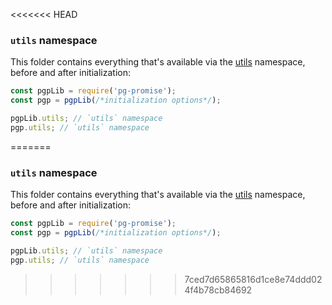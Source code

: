 <<<<<<< HEAD
### `utils` namespace

This folder contains everything that's available via the [utils] namespace, before and after initialization:

```js
const pgpLib = require('pg-promise');
const pgp = pgpLib(/*initialization options*/);

pgpLib.utils; // `utils` namespace
pgp.utils; // `utils` namespace
```

[utils]:http://vitaly-t.github.io/pg-promise/utils.html
=======
### `utils` namespace

This folder contains everything that's available via the [utils] namespace, before and after initialization:

```js
const pgpLib = require('pg-promise');
const pgp = pgpLib(/*initialization options*/);

pgpLib.utils; // `utils` namespace
pgp.utils; // `utils` namespace
```

[utils]:http://vitaly-t.github.io/pg-promise/utils.html
>>>>>>> 7ced7d65865816d1ce8e74ddd024f4b78cb84692

